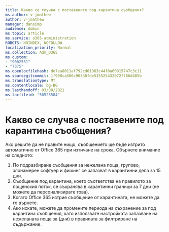 ```yaml
---
title: Какво се случва с поставените под карантина съобщения?
ms.author: v-jmathew
author: v-jmathew
manager: dansimp
audience: Admin
ms.topic: article
ms.service: o365-administration
ROBOTS: NOINDEX, NOFOLLOW
localization_priority: Normal
ms.collection: Adm_O365
ms.custom:
- "9002531"
- "7375"
ms.openlocfilehash: de7ea8011af792cd01963c44f8a60915747c3c11
ms.sourcegitcommit: 1f998ca586c90330fde515525432072f766d485b
ms.translationtype: MT
ms.contentlocale: bg-BG
ms.lasthandoff: 03/08/2021
ms.locfileid: "50523584"
---
```

# <a name="what-happens-to-quarantined-messages"></a>Какво се случва с поставените под карантина съобщения?

Ако решите да не правите нищо, съобщението ще бъде изтрито автоматично от Office 365 при изтичане на срока. Обърнете внимание на следното:

1. По подразбиране съобщения за нежелана поща, групово, злонамерен софтуер и фишинг се запазват в карантинни депа за 15 дни.
2. Съобщение под карантина, което съответства на правилото за пощенския поток, се съхранява в карантинни граници за 7 дни (не можете да персонализирате това).
3. Когато Office 365 изтрие съобщение от карантината, не можете да го върнете.
4. Ако искате, можете да промените периода на съхранение за под карантина съобщения, като използвате настройката запазване на нежеланата поща за (дни) в правилата за филтриране на съдържание.
